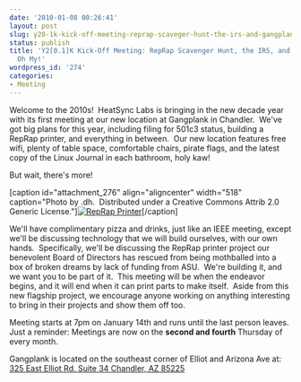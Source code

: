 ```yaml
---
date: '2010-01-08 00:26:41'
layout: post
slug: y20-1k-kick-off-meeting-reprap-scaveger-hunt-the-irs-and-gangplank-oh-my
status: publish
title: 'Y2[0.1]K Kick-Off Meeting: RepRap Scavenger Hunt, the IRS, and Gangplank,
  Oh My!'
wordpress_id: '274'
categories:
- Meeting
---
```


Welcome to the 2010s!  HeatSync Labs is bringing in the new decade year with its first meeting at our new location at Gangplank in Chandler.  We've got big plans for this year, including filing for 501c3 status, building a RepRap printer, and everything in between.  Our new location features free wifi, plenty of table space, comfortable chairs, pirate flags, and the latest copy of the Linux Journal in each bathroom, holy kaw!

But wait, there's more!





[caption id="attachment_276" align="aligncenter" width="518" caption="Photo by .dh.  Distributed under a Creative Commons Attrib 2.0 Generic License."][![RepRap Printer](http://www.heatsynclabs.org/wp-content/uploads/2010/01/rep_rap_dorkbotpdx.jpg)](http://www.flickr.com/photos/25968780@N03/4256219856/in/photostream/)[/caption]

We'll have complimentary pizza and drinks, just like an IEEE meeting, except we'll be discussing technology that we will build ourselves, with our own hands.  Specifically, we'll be discussing the RepRap printer project our benevolent Board of Directors has rescued from being mothballed into a box of broken dreams by lack of funding from ASU.  We're building it, and we want you to be part of it.  This meeting will be when the endeavor begins, and it will end when it can print parts to make itself.  Aside from this new flagship project, we encourage anyone working on anything interesting to bring in their projects and show them off too.

Meeting starts at 7pm on January 14th and runs until the last person leaves. Just a reminder: Meetings are now on the **second and fourth** Thursday of every month.

Gangplank is located on the southeast corner of Elliot and Arizona Ave at:
[325 East Elliot Rd. Suite 34
Chandler, AZ 85225](http://maps.google.com/maps?f=q&source=s_q&hl=en&geocode=&q=325+East+Elliot+Rd.+Suite+34+Chandler,+AZ+85225&sll=37.0625,-95.677068&sspn=46.005754,59.414063&ie=UTF8&hq=&hnear=325+E+Elliot+Rd,+Chandler,+Maricopa,+Arizona+85225&t=h&z=16)
